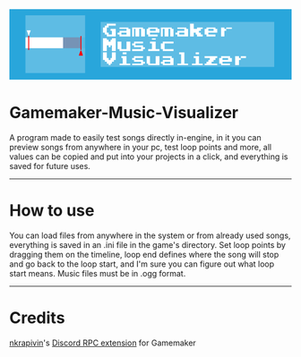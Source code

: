 <img src="https://github.com/ElectroDev1/Gamemaker-Music-Visualizer/blob/main/logo.png">

# Gamemaker-Music-Visualizer
A program made to easily test songs directly in-engine, in it you can preview songs from anywhere in your pc, test loop points and more, all values can be copied and put into your projects in a click, and everything is saved for future uses.

<hr>

# How to use
You can load files from anywhere in the system or from already used songs, everything is saved in an .ini file in the game's directory.
Set loop points by dragging them on the timeline, loop end defines where the song will stop and go back to the loop start, and I'm sure you can figure out what loop start means.
Music files must be in .ogg format.

<hr>

# Credits

[nkrapivin](https://github.com/nkrapivin)'s [Discord RPC extension](https://github.com/nkrapivin/NekoPresence) for Gamemaker
